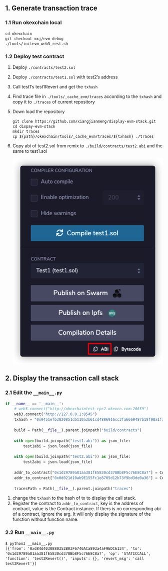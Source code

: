 ## 1. Generate transaction trace

### 1.1 Run okexchain local

```
cd okexchain
git checkout mxj/evm-debug
./tools/initevm_web3_rest.sh
```

### 1.2 Deploy test contract

1. Deploy `./contracts/test2.sol` 

2. Deploy `./contracts/test1.sol` with test2’s address

3. Call test1’s test1Revert and get the `txhash`

4. Find trace file in `./tools/_cache_evm/traces` according to the `txhash` and copy it to `./traces` of current repository

5. Down load the repository

   ```
   git clone https://github.com/xiangjianmeng/display-evm-stack.git
   cd dispay-evm-stack
   mkdir traces
   cp ${path}/okexchain/tools/_cache_evm/traces/${txhash} ./traces
   ```

6. Copy abi of test2.sol from remix to `./build/contracts/test2.abi` and the same to test1.sol

   ![image-20210218113915368](./img/image-20210218113915368.png)

## 2. Display the transaction call stack

### 2.1 Edit the `__main__.py`

```python
if __name__ == '__main__':
    # web3.connect("http://okexchaintest-rpc2.okexcn.com:26659")
    web3.connect("http://127.0.0.1:8545")
    txhash = "0x9451efb3820851d5110a3b61cd4886916cc3fa6669487b18f98a1fa48f37696c"

    build = Path(__file__).parent.joinpath("build/contracts")

    with open(build.joinpath("test1.abi")) as json_file:
        test1abi = json.load(json_file)

    with open(build.joinpath("test2.abi")) as json_file:
        test2abi = json.load(json_file)
        
    addr_to_contract["0x1d29789a81aa381fE5830cd378Bb8F5c76E8C8a7"] = Contract(EthAddress("0x1d29789a81aa381fE5830cd378Bb8F5c76E8C8a7"), test1abi)
    addr_to_contract["0x0d021d10ab9E155Fc1e8705d12b73f9bd3de0a36"] = Contract(EthAddress("0x0d021d10ab9E155Fc1e8705d12b73f9bd3de0a36"), test2abi)

    tracesPath = Path(__file__).parent.joinpath("traces")
```

1. change the `txhash` to the hash of tx to display the call stack.
2. Register the contract to `addr_to_contract`, key is the address of contract, value is the Contract instance. If thers is no corresponding abi of a contract, ignore the arg. It will only display the signature of the function without function name.

### 2.2 Run `__main__.py`

```
$ python3 __main__.py                                                                                                                                                                            
[{'from': '0xd84d4030880352B03F6746ACa893a4aF9EDC6134', 'to': '0x1d29789a81aa381fE5830cd378Bb8F5c76E8C8a7', 'op': 'STATICCALL', 'function': 'test2Revert()', 'inputs': {}, 'revert_msg': 'call test2Revert'}]
```











